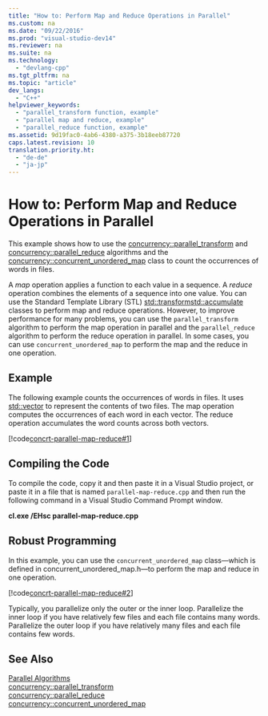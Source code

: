 ```yaml
---
title: "How to: Perform Map and Reduce Operations in Parallel"
ms.custom: na
ms.date: "09/22/2016"
ms.prod: "visual-studio-dev14"
ms.reviewer: na
ms.suite: na
ms.technology: 
  - "devlang-cpp"
ms.tgt_pltfrm: na
ms.topic: "article"
dev_langs: 
  - "C++"
helpviewer_keywords: 
  - "parallel_transform function, example"
  - "parallel map and reduce, example"
  - "parallel_reduce function, example"
ms.assetid: 9d19fac0-4ab6-4380-a375-3b18eeb87720
caps.latest.revision: 10
translation.priority.ht: 
  - "de-de"
  - "ja-jp"
---
```

# How to: Perform Map and Reduce Operations in Parallel
This example shows how to use the [concurrency::parallel_transform](../VS_csharp/parallel_transform-function.md) and [concurrency::parallel_reduce](../VS_csharp/parallel_reduce-function.md) algorithms and the [concurrency::concurrent_unordered_map](../VS_csharp/concurrent_unordered_map-class.md) class to count the occurrences of words in files.  
  
 A *map* operation applies a function to each value in a sequence. A *reduce* operation combines the elements of a sequence into one value. You can use the Standard Template Library (STL) [std::transform](../Topic/transform.md)[std::accumulate](../Topic/accumulate.md) classes to perform map and reduce operations. However, to improve performance for many problems, you can use the `parallel_transform` algorithm to perform the map operation in parallel and the `parallel_reduce` algorithm to perform the reduce operation in parallel. In some cases, you can use `concurrent_unordered_map` to perform the map and the reduce in one operation.  
  
## Example  
 The following example counts the occurrences of words in files. It uses [std::vector](../VS_csharp/vector-class.md) to represent the contents of two files. The map operation computes the occurrences of each word in each vector. The reduce operation accumulates the word counts across both vectors.  
  
 [!code[concrt-parallel-map-reduce#1](../VS_csharp/codesnippet/CPP/how-to--perform-map-and-reduce-operations-in-parallel_1.cpp)]  
  
## Compiling the Code  
 To compile the code, copy it and then paste it in a Visual Studio project, or paste it in a file that is named `parallel-map-reduce.cpp` and then run the following command in a Visual Studio Command Prompt window.  
  
 **cl.exe /EHsc parallel-map-reduce.cpp**  
  
## Robust Programming  
 In this example, you can use the `concurrent_unordered_map` class—which is defined in concurrent_unordered_map.h—to perform the map and reduce in one operation.  
  
 [!code[concrt-parallel-map-reduce#2](../VS_csharp/codesnippet/CPP/how-to--perform-map-and-reduce-operations-in-parallel_2.cpp)]  
  
 Typically, you parallelize only the outer or the inner loop. Parallelize the inner loop if you have relatively few files and each file contains many words. Parallelize the outer loop if you have relatively many files and each file contains few words.  
  
## See Also  
 [Parallel Algorithms](../VS_csharp/parallel-algorithms.md)   
 [concurrency::parallel_transform](../VS_csharp/parallel_transform-function.md)   
 [concurrency::parallel_reduce](../VS_csharp/parallel_reduce-function.md)   
 [concurrency::concurrent_unordered_map](../VS_csharp/concurrent_unordered_map-class.md)